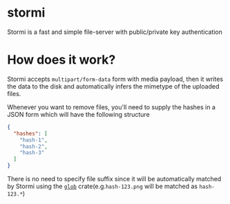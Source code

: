 # stormi

Stormi is a fast and simple file-server with public/private key authentication

# How does it work?

Stormi accepts `multipart/form-data` form with media payload, then it writes the data to the disk and automatically infers the mimetype of the uploaded files.

Whenever you want to remove files, you'll need to supply the hashes in a JSON form which will have the following structure

```json
{
  "hashes": [
    "hash-1",
    "hash-2", 
    "hash-3"
  ]
}
```

There is no need to specify file suffix since it will be automatically matched by Stormi using the [`glob`](https://docs.rs/glob/0.3.0/glob/) crate(e.g.`hash-123.png` will be matched as `hash-123.*`)
